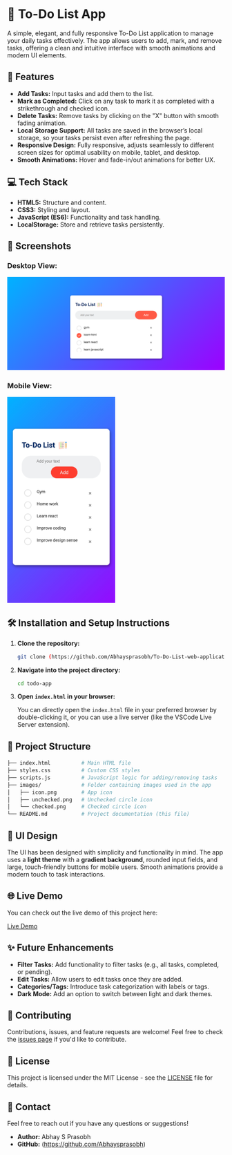 
# 📝 To-Do List App

A simple, elegant, and fully responsive To-Do List application to manage your daily tasks effectively. The app allows users to add, mark, and remove tasks, offering a clean and intuitive interface with smooth animations and modern UI elements.

## 🚀 Features

- **Add Tasks:** Input tasks and add them to the list.
- **Mark as Completed:** Click on any task to mark it as completed with a strikethrough and checked icon.
- **Delete Tasks:** Remove tasks by clicking on the "X" button with smooth fading animation.
- **Local Storage Support:** All tasks are saved in the browser’s local storage, so your tasks persist even after refreshing the page.
- **Responsive Design:** Fully responsive, adjusts seamlessly to different screen sizes for optimal usability on mobile, tablet, and desktop.
- **Smooth Animations:** Hover and fade-in/out animations for better UX.
  
## 💻 Tech Stack

- **HTML5:** Structure and content.
- **CSS3:** Styling and layout.
- **JavaScript (ES6):** Functionality and task handling.
- **LocalStorage:** Store and retrieve tasks persistently.

## 📸 Screenshots

### Desktop View:
![Desktop View](images/desktop-screenshot.png)

### Mobile View:
<img src="images/mobile-screenshot.jpg" alt="Mobile View" width="250px">

## 🛠 Installation and Setup Instructions

1. **Clone the repository:**

    ```bash
    git clone (https://github.com/Abhaysprasobh/To-Do-List-web-application.git)
    ```

2. **Navigate into the project directory:**

    ```bash
    cd todo-app
    ```

3. **Open `index.html` in your browser:**

    You can directly open the `index.html` file in your preferred browser by double-clicking it, or you can use a live server (like the VSCode Live Server extension).

## 📂 Project Structure

```bash
├── index.html          # Main HTML file
├── styles.css          # Custom CSS styles
├── scripts.js          # JavaScript logic for adding/removing tasks
├── images/             # Folder containing images used in the app
│   ├── icon.png        # App icon
│   ├── unchecked.png   # Unchecked circle icon
│   └── checked.png     # Checked circle icon
└── README.md           # Project documentation (this file)
```

## 🎨 UI Design

The UI has been designed with simplicity and functionality in mind. The app uses a **light theme** with a **gradient background**, rounded input fields, and large, touch-friendly buttons for mobile users. Smooth animations provide a modern touch to task interactions.

## 🌐 Live Demo

You can check out the live demo of this project here:

[Live Demo](https://abhaysprasobh.github.io/To-Do-List-web-application/)

## ✨ Future Enhancements

- **Filter Tasks:** Add functionality to filter tasks (e.g., all tasks, completed, or pending).
- **Edit Tasks:** Allow users to edit tasks once they are added.
- **Categories/Tags:** Introduce task categorization with labels or tags.
- **Dark Mode:** Add an option to switch between light and dark themes.

## 🤝 Contributing

Contributions, issues, and feature requests are welcome! Feel free to check the [issues page](https://github.com/Abhaysprasobh/To-Do-List-web-application/issues) if you'd like to contribute.

## 📝 License

This project is licensed under the MIT License - see the [LICENSE](LICENSE) file for details.

## 📧 Contact

Feel free to reach out if you have any questions or suggestions!

- **Author:** Abhay S Prasobh
- **GitHub:** (https://github.com/Abhaysprasobh)

